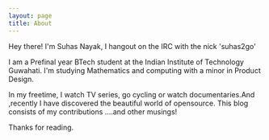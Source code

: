 ```yaml
---
layout: page
title: About
---
```


<p class="message">
  Hey there! I'm Suhas Nayak, I hangout on the IRC with the nick 'suhas2go'
</p>

I am a Prefinal year BTech student at the Indian Institute of Technology Guwahati. I'm studying Mathematics and computing with a minor in Product Design.

In my freetime, I watch TV series, go cycling or watch documentaries.And ,recently I have discovered the beautiful world of opensource. This blog consists of my contributions ....and other musings!

Thanks for reading.  